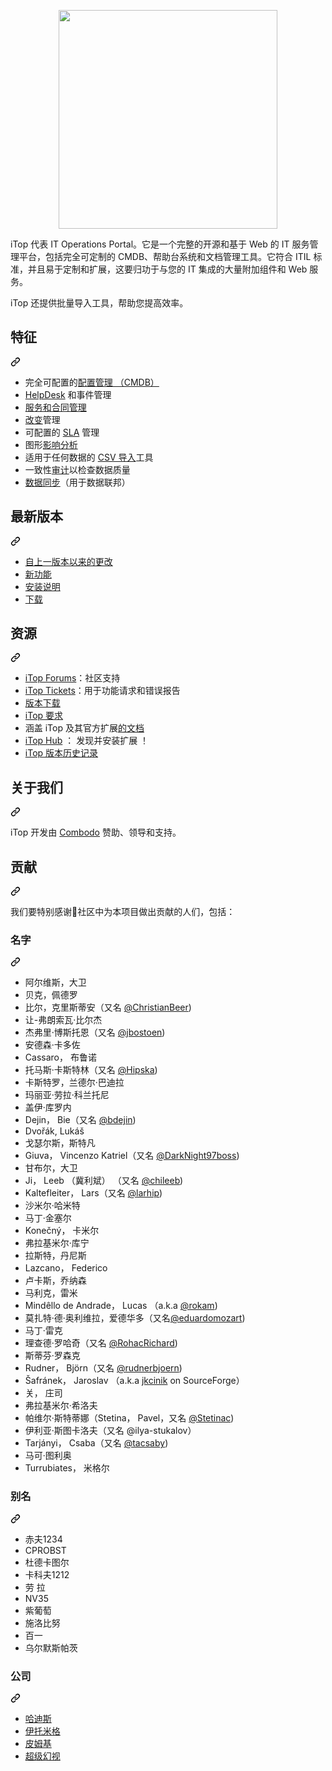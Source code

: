 <div class="Box-sc-g0xbh4-0 QkQOb js-snippet-clipboard-copy-unpositioned" data-hpc="true"><article class="markdown-body entry-content container-lg" itemprop="text"><p align="center" dir="auto"><a href="https://www.combodo.com/itop-193" rel="nofollow">
    <img src="https://camo.githubusercontent.com/b1fe49774bfdf1c5c9869d3b96c13aff0f608da1a8e977c03e29b622dee79287/68747470733a2f2f7777772e636f6d626f646f2e636f6d2f6c6f676f732f6c6f676f2d69746f702d626173656c696e652e737667" width="350" data-canonical-src="https://www.combodo.com/logos/logo-itop-baseline.svg" style="max-width: 100%;">
</a></p>
<p dir="auto" _msttexthash="2198679652" _msthash="369">iTop 代表 IT Operations Portal。它是一个完整的开源和基于 Web 的 IT 服务管理平台，包括完全可定制的 CMDB、帮助台系统和文档管理工具。它符合 ITIL 标准，并且易于定制和扩展，这要归功于与您的 IT 集成的大量附加组件和 Web 服务。</p>
<p dir="auto" _msttexthash="126369165" _msthash="370">iTop 还提供批量导入工具，帮助您提高效率。</p>
<div class="markdown-heading" dir="auto"><h2 tabindex="-1" class="heading-element" dir="auto" _msttexthash="5209451" _msthash="371">特征</h2><a id="user-content-features" class="anchor" aria-label="永久链接：功能" href="#features" _mstaria-label="370552" _msthash="372"><svg class="octicon octicon-link" viewBox="0 0 16 16" version="1.1" width="16" height="16" aria-hidden="true"><path d="m7.775 3.275 1.25-1.25a3.5 3.5 0 1 1 4.95 4.95l-2.5 2.5a3.5 3.5 0 0 1-4.95 0 .751.751 0 0 1 .018-1.042.751.751 0 0 1 1.042-.018 1.998 1.998 0 0 0 2.83 0l2.5-2.5a2.002 2.002 0 0 0-2.83-2.83l-1.25 1.25a.751.751 0 0 1-1.042-.018.751.751 0 0 1-.018-1.042Zm-4.69 9.64a1.998 1.998 0 0 0 2.83 0l1.25-1.25a.751.751 0 0 1 1.042.018.751.751 0 0 1 .018 1.042l-1.25 1.25a3.5 3.5 0 1 1-4.95-4.95l2.5-2.5a3.5 3.5 0 0 1 4.95 0 .751.751 0 0 1-.018 1.042.751.751 0 0 1-1.042.018 1.998 1.998 0 0 0-2.83 0l-2.5 2.5a1.998 1.998 0 0 0 0 2.83Z"></path></svg></a></div>
<ul dir="auto">
<li _msttexthash="78792376" _msthash="373">完全可配置的<a href="https://www.itophub.io/wiki/page?id=latest%3Adatamodel%3Astart#configuration_management_cmdb" rel="nofollow" _istranslated="1">配置管理 （CMDB）</a></li>
<li _msttexthash="27721031" _msthash="374"><a href="https://www.itophub.io/wiki/page?id=latest%3Adatamodel%3Astart#ticketing" rel="nofollow" _istranslated="1">HelpDesk</a> 和事件管理</li>
<li><a href="https://www.itophub.io/wiki/page?id=latest%3Adatamodel%3Astart#service_management" rel="nofollow" _msttexthash="22963161" _msthash="375">服务和合同管理</a></li>
<li _msttexthash="12154532" _msthash="376"><a href="https://www.itophub.io/wiki/page?id=latest%3Adatamodel%3Astart#change_management" rel="nofollow" _istranslated="1">改变</a>管理</li>
<li _msttexthash="25171497" _msthash="377">可配置的 <a href="https://www.itophub.io/wiki/page?id=latest%3Aimplementation%3Astart#service_level_agreements_and_targets" rel="nofollow" _istranslated="1">SLA</a> 管理</li>
<li _msttexthash="17385459" _msthash="378">图形<a href="https://www.itophub.io/wiki/page?id=latest%3Auser%3Aactions#relations" rel="nofollow" _istranslated="1">影响分析</a></li>
<li _msttexthash="50883456" _msthash="379">适用于任何数据的 <a href="https://www.itophub.io/wiki/page?id=latest%3Auser%3Abulk_modify#uploading_data" rel="nofollow" _istranslated="1">CSV 导入</a>工具</li>
<li _msttexthash="55919916" _msthash="380">一致性<a href="https://www.itophub.io/wiki/page?id=latest%3Aadmin%3Aaudit" rel="nofollow" _istranslated="1">审计</a>以检查数据质量</li>
<li _msttexthash="68499470" _msthash="381"><a href="https://www.itophub.io/wiki/page?id=latest%3Aadvancedtopics%3Adata_synchro_overview" rel="nofollow" _istranslated="1">数据同步</a>（用于数据联邦）</li>
</ul>
<div class="markdown-heading" dir="auto"><h2 tabindex="-1" class="heading-element" dir="auto" _msttexthash="11963328" _msthash="382">最新版本</h2><a id="user-content-latest-release" class="anchor" aria-label="永久链接： 最新版本" href="#latest-release" _mstaria-label="554502" _msthash="383"><svg class="octicon octicon-link" viewBox="0 0 16 16" version="1.1" width="16" height="16" aria-hidden="true"><path d="m7.775 3.275 1.25-1.25a3.5 3.5 0 1 1 4.95 4.95l-2.5 2.5a3.5 3.5 0 0 1-4.95 0 .751.751 0 0 1 .018-1.042.751.751 0 0 1 1.042-.018 1.998 1.998 0 0 0 2.83 0l2.5-2.5a2.002 2.002 0 0 0-2.83-2.83l-1.25 1.25a.751.751 0 0 1-1.042-.018.751.751 0 0 1-.018-1.042Zm-4.69 9.64a1.998 1.998 0 0 0 2.83 0l1.25-1.25a.751.751 0 0 1 1.042.018.751.751 0 0 1 .018 1.042l-1.25 1.25a3.5 3.5 0 1 1-4.95-4.95l2.5-2.5a3.5 3.5 0 0 1 4.95 0 .751.751 0 0 1-.018 1.042.751.751 0 0 1-1.042.018 1.998 1.998 0 0 0-2.83 0l-2.5 2.5a1.998 1.998 0 0 0 0 2.83Z"></path></svg></a></div>
<ul dir="auto">
<li><a href="https://www.itophub.io/wiki/page?id=latest:release:change_log" rel="nofollow" _msttexthash="38695839" _msthash="384">自上一版本以来的更改</a></li>
<li><a href="https://www.itophub.io/wiki/page?id=latest:release:start" rel="nofollow" _msttexthash="8432073" _msthash="385">新功能</a></li>
<li><a href="https://www.itophub.io/wiki/page?id=latest:install:start" rel="nofollow" _msttexthash="13362011" _msthash="386">安装说明</a></li>
<li><a href="https://sourceforge.net/projects/itop/files/latest/download" rel="nofollow" _msttexthash="5638321" _msthash="387">下载</a></li>
</ul>
<div class="markdown-heading" dir="auto"><h2 tabindex="-1" class="heading-element" dir="auto" _msttexthash="6234540" _msthash="388">资源</h2><a id="user-content-resources" class="anchor" aria-label="永久链接： 资源" href="#resources" _mstaria-label="408759" _msthash="389"><svg class="octicon octicon-link" viewBox="0 0 16 16" version="1.1" width="16" height="16" aria-hidden="true"><path d="m7.775 3.275 1.25-1.25a3.5 3.5 0 1 1 4.95 4.95l-2.5 2.5a3.5 3.5 0 0 1-4.95 0 .751.751 0 0 1 .018-1.042.751.751 0 0 1 1.042-.018 1.998 1.998 0 0 0 2.83 0l2.5-2.5a2.002 2.002 0 0 0-2.83-2.83l-1.25 1.25a.751.751 0 0 1-1.042-.018.751.751 0 0 1-.018-1.042Zm-4.69 9.64a1.998 1.998 0 0 0 2.83 0l1.25-1.25a.751.751 0 0 1 1.042.018.751.751 0 0 1 .018 1.042l-1.25 1.25a3.5 3.5 0 1 1-4.95-4.95l2.5-2.5a3.5 3.5 0 0 1 4.95 0 .751.751 0 0 1-.018 1.042.751.751 0 0 1-1.042.018 1.998 1.998 0 0 0-2.83 0l-2.5 2.5a1.998 1.998 0 0 0 0 2.83Z"></path></svg></a></div>
<ul dir="auto">
<li _msttexthash="40770964" _msthash="390"><a href="https://sourceforge.net/p/itop/discussion/" rel="nofollow" _istranslated="1">iTop Forums</a>：社区支持</li>
<li _msttexthash="112512660" _msthash="391"><a href="https://sourceforge.net/p/itop/tickets/" rel="nofollow" _istranslated="1">iTop Tickets</a>：用于功能请求和错误报告</li>
<li><a href="https://sourceforge.net/projects/itop/files/itop/" rel="nofollow" _msttexthash="12521977" _msthash="392">版本下载</a></li>
<li><a href="https://www.itophub.io/wiki/page?id=latest:install:requirements" rel="nofollow" _msttexthash="9402965" _msthash="393">iTop 要求</a></li>
<li _msttexthash="55831269" _msthash="394">涵盖 iTop 及其官方扩展<a href="https://www.itophub.io/wiki" rel="nofollow" _istranslated="1">的文档</a></li>
<li _msttexthash="73470085" _msthash="395"><a href="https://store.itophub.io/en_US/" rel="nofollow" _istranslated="1">iTop Hub</a> ： 发现并安装扩展 ！</li>
<li><a href="/Combodo/iTop/blob/develop/.doc/itop-version-history.md" _msttexthash="27923896" _msthash="396">iTop 版本历史记录</a></li>
</ul>
<div class="markdown-heading" dir="auto"><h2 tabindex="-1" class="heading-element" dir="auto" _msttexthash="9552686" _msthash="397">关于我们</h2><a id="user-content-about-us" class="anchor" aria-label="永久链接： 关于我们" href="#about-us" _mstaria-label="332202" _msthash="398"><svg class="octicon octicon-link" viewBox="0 0 16 16" version="1.1" width="16" height="16" aria-hidden="true"><path d="m7.775 3.275 1.25-1.25a3.5 3.5 0 1 1 4.95 4.95l-2.5 2.5a3.5 3.5 0 0 1-4.95 0 .751.751 0 0 1 .018-1.042.751.751 0 0 1 1.042-.018 1.998 1.998 0 0 0 2.83 0l2.5-2.5a2.002 2.002 0 0 0-2.83-2.83l-1.25 1.25a.751.751 0 0 1-1.042-.018.751.751 0 0 1-.018-1.042Zm-4.69 9.64a1.998 1.998 0 0 0 2.83 0l1.25-1.25a.751.751 0 0 1 1.042.018.751.751 0 0 1 .018 1.042l-1.25 1.25a3.5 3.5 0 1 1-4.95-4.95l2.5-2.5a3.5 3.5 0 0 1 4.95 0 .751.751 0 0 1-.018 1.042.751.751 0 0 1-1.042.018 1.998 1.998 0 0 0-2.83 0l-2.5 2.5a1.998 1.998 0 0 0 0 2.83Z"></path></svg></a></div>
<p dir="auto" _msttexthash="81807076" _msthash="399">iTop 开发由 <a href="https://www.combodo.com" rel="nofollow" _istranslated="1">Combodo</a> 赞助、领导和支持。</p>
<div class="markdown-heading" dir="auto"><h2 tabindex="-1" class="heading-element" dir="auto" _msttexthash="6354283" _msthash="400">贡献</h2><a id="user-content-contributors" class="anchor" aria-label="永久链接： 贡献者" href="#contributors" _mstaria-label="528866" _msthash="401"><svg class="octicon octicon-link" viewBox="0 0 16 16" version="1.1" width="16" height="16" aria-hidden="true"><path d="m7.775 3.275 1.25-1.25a3.5 3.5 0 1 1 4.95 4.95l-2.5 2.5a3.5 3.5 0 0 1-4.95 0 .751.751 0 0 1 .018-1.042.751.751 0 0 1 1.042-.018 1.998 1.998 0 0 0 2.83 0l2.5-2.5a2.002 2.002 0 0 0-2.83-2.83l-1.25 1.25a.751.751 0 0 1-1.042-.018.751.751 0 0 1-.018-1.042Zm-4.69 9.64a1.998 1.998 0 0 0 2.83 0l1.25-1.25a.751.751 0 0 1 1.042.018.751.751 0 0 1 .018 1.042l-1.25 1.25a3.5 3.5 0 1 1-4.95-4.95l2.5-2.5a3.5 3.5 0 0 1 4.95 0 .751.751 0 0 1-.018 1.042.751.751 0 0 1-1.042.018 1.998 1.998 0 0 0-2.83 0l-2.5 2.5a1.998 1.998 0 0 0 0 2.83Z"></path></svg></a></div>
<p dir="auto" _msttexthash="225988373" _msthash="402">我们要特别感谢🤗社区中为本项目做出贡献的人们，包括：</p>
<div class="markdown-heading" dir="auto"><h3 tabindex="-1" class="heading-element" dir="auto" _msttexthash="4389879" _msthash="403">名字</h3><a id="user-content-names" class="anchor" aria-label="永久链接：名称" href="#names" _mstaria-label="271219" _msthash="404"><svg class="octicon octicon-link" viewBox="0 0 16 16" version="1.1" width="16" height="16" aria-hidden="true"><path d="m7.775 3.275 1.25-1.25a3.5 3.5 0 1 1 4.95 4.95l-2.5 2.5a3.5 3.5 0 0 1-4.95 0 .751.751 0 0 1 .018-1.042.751.751 0 0 1 1.042-.018 1.998 1.998 0 0 0 2.83 0l2.5-2.5a2.002 2.002 0 0 0-2.83-2.83l-1.25 1.25a.751.751 0 0 1-1.042-.018.751.751 0 0 1-.018-1.042Zm-4.69 9.64a1.998 1.998 0 0 0 2.83 0l1.25-1.25a.751.751 0 0 1 1.042.018.751.751 0 0 1 .018 1.042l-1.25 1.25a3.5 3.5 0 1 1-4.95-4.95l2.5-2.5a3.5 3.5 0 0 1 4.95 0 .751.751 0 0 1-.018 1.042.751.751 0 0 1-1.042.018 1.998 1.998 0 0 0-2.83 0l-2.5 2.5a1.998 1.998 0 0 0 0 2.83Z"></path></svg></a></div>
<ul dir="auto">
<li _msttexthash="29644290" _msthash="405">阿尔维斯，大卫</li>
<li _msttexthash="24323026" _msthash="406">贝克，佩德罗</li>
<li><font _mstmutation="1" _msttexthash="57094687" _msthash="407">比尔，克里斯蒂安（又名 <a href="https://www.github.com/ChristianBeer" _mstmutation="1" _istranslated="1">@ChristianBeer</a></font>)</li>
<li _msttexthash="33945717" _msthash="408">让-弗朗索瓦·比尔杰</li>
<li><font _mstmutation="1" _msttexthash="47407659" _msthash="409">杰弗里·博斯托恩（又名 <a href="https://www.github.com/jbostoen" _mstmutation="1" _istranslated="1">@jbostoen</a></font>)</li>
<li _msttexthash="17889430" _msthash="410">安德森·卡多佐</li>
<li _msttexthash="32924047" _msthash="411">Cassaro， 布鲁诺</li>
<li><font _mstmutation="1" _msttexthash="48497319" _msthash="412">托马斯·卡斯特林（又名 <a href="https://www.github.com/Hipska" _mstmutation="1" _istranslated="1">@Hipska</a></font>)</li>
<li _msttexthash="52434538" _msthash="413">卡斯特罗，兰德尔·巴迪拉</li>
<li _msttexthash="34353579" _msthash="414">玛丽亚·劳拉·科兰托尼</li>
<li _msttexthash="15958800" _msthash="415">盖伊·库罗内</li>
<li><font _mstmutation="1" _msttexthash="33846553" _msthash="416">Dejin， Bie（又名 <a href="https://github.com/bdejin" _mstmutation="1" _istranslated="1">@bdejin</a></font>)</li>
<li _msttexthash="323830" _msthash="417">Dvořák, Lukáš</li>
<li _msttexthash="33688993" _msthash="418">戈瑟尔斯，斯特凡</li>
<li><font _mstmutation="1" _msttexthash="51656007" _msthash="419">Giuva， Vincenzo Katriel（又名 <a href="https://github.com/DarkNight97boss" _mstmutation="1" _istranslated="1">@DarkNight97boss</a></font>)</li>
<li _msttexthash="23071737" _msthash="420">甘布尔，大卫</li>
<li><font _mstmutation="1" _msttexthash="76898861" _msthash="421">Ji， Leeb （冀利斌） （又名 <a href="https://github.com/chileeb" _mstmutation="1" _istranslated="1">@chileeb</a></font>)</li>
<li><font _mstmutation="1" _msttexthash="51335219" _msthash="422">Kaltefleiter， Lars（又名 <a href="https://www.github.com/larhip" _mstmutation="1" _istranslated="1">@larhip</a></font>)</li>
<li _msttexthash="21651162" _msthash="423">沙米尔·哈米特</li>
<li _msttexthash="17460547" _msthash="424">马丁·金塞尔</li>
<li _msttexthash="28024256" _msthash="425">Konečný， 卡米尔</li>
<li _msttexthash="23376366" _msthash="426">弗拉基米尔·库宁</li>
<li _msttexthash="27871454" _msthash="427">拉斯特，丹尼斯</li>
<li _msttexthash="12171705" _msthash="428">Lazcano， Federico</li>
<li _msttexthash="28162927" _msthash="429">卢卡斯，乔纳森</li>
<li _msttexthash="27204216" _msthash="430">马利克，雷米</li>
<li><font _mstmutation="1" _msttexthash="46834879" _msthash="431">Mindêllo de Andrade， Lucas （a.k.a <a href="https://www.github.com/rokam" _mstmutation="1" _istranslated="1">@rokam</a></font>)</li>
<li><font _mstmutation="1" _msttexthash="103464543" _msthash="432">莫扎特·德·奥利维拉，爱德华多（又名<a href="https://github.com/eduardomozart" _mstmutation="1" _istranslated="1">@eduardomozart</a></font>)</li>
<li _msttexthash="13695682" _msthash="433">马丁·雷克</li>
<li><font _mstmutation="1" _msttexthash="41190331" _msthash="434">理查德·罗哈奇（又名 <a href="https://github.com/RohacRichard" _mstmutation="1" _istranslated="1">@RohacRichard</a></font>)</li>
<li _msttexthash="22203571" _msthash="435">斯蒂芬·罗森克</li>
<li><font _mstmutation="1" _msttexthash="39321828" _msthash="436">Rudner， Björn（又名 <a href="https://github.com/rudnerbjoern" _mstmutation="1" _istranslated="1">@rudnerbjoern</a></font>)</li>
<li _msttexthash="77113673" _msthash="437">Šafránek， Jaroslav （a.k.a <a href="https://sourceforge.net/u/jkcinik/profile/" rel="nofollow" _istranslated="1">jkcinik</a> on SourceForge）</li>
<li _msttexthash="14313221" _msthash="438">关， 庄司</li>
<li _msttexthash="28624908" _msthash="439">弗拉基米尔·希洛夫</li>
<li><font _mstmutation="1" _msttexthash="101253919" _msthash="440">帕维尔·斯特蒂娜（Stetina， Pavel，又名 <a href="https://github.com/Stetinac" _mstmutation="1" _istranslated="1">@Stetinac</a></font>)</li>
<li _msttexthash="78588575" _msthash="441">伊利亚·斯图卡洛夫（又名 @ilya-stukalov）<a href="https://www.github.com/ilya" _istranslated="1"></a></li>
<li><font _mstmutation="1" _msttexthash="43659109" _msthash="442">Tarjányi， Csaba（又名 <a href="https://github.com/tacsaby" _mstmutation="1" _istranslated="1">@tacsaby</a></font>)</li>
<li _msttexthash="15326350" _msthash="443">马可·图利奥</li>
<li _msttexthash="36704928" _msthash="444">Turrubiates， 米格尔</li>
</ul>
<div class="markdown-heading" dir="auto"><h3 tabindex="-1" class="heading-element" dir="auto" _msttexthash="4151953" _msthash="445">别名</h3><a id="user-content-aliases" class="anchor" aria-label="永久链接：别名" href="#aliases" _mstaria-label="332163" _msthash="446"><svg class="octicon octicon-link" viewBox="0 0 16 16" version="1.1" width="16" height="16" aria-hidden="true"><path d="m7.775 3.275 1.25-1.25a3.5 3.5 0 1 1 4.95 4.95l-2.5 2.5a3.5 3.5 0 0 1-4.95 0 .751.751 0 0 1 .018-1.042.751.751 0 0 1 1.042-.018 1.998 1.998 0 0 0 2.83 0l2.5-2.5a2.002 2.002 0 0 0-2.83-2.83l-1.25 1.25a.751.751 0 0 1-1.042-.018.751.751 0 0 1-.018-1.042Zm-4.69 9.64a1.998 1.998 0 0 0 2.83 0l1.25-1.25a.751.751 0 0 1 1.042.018.751.751 0 0 1 .018 1.042l-1.25 1.25a3.5 3.5 0 1 1-4.95-4.95l2.5-2.5a3.5 3.5 0 0 1 4.95 0 .751.751 0 0 1-.018 1.042.751.751 0 0 1-1.042.018 1.998 1.998 0 0 0-2.83 0l-2.5 2.5a1.998 1.998 0 0 0 0 2.83Z"></path></svg></a></div>
<ul dir="auto">
<li _msttexthash="5695482" _msthash="447">赤夫1234</li>
<li _msttexthash="70863" _msthash="448">CPROBST</li>
<li _msttexthash="13719433" _msthash="449">杜德卡图尔</li>
<li _msttexthash="7886008" _msthash="450">卡科夫1212</li>
<li _msttexthash="4556617" _msthash="451">劳 拉</li>
<li _msttexthash="28899" _msthash="452">NV35</li>
<li _msttexthash="10394501" _msthash="453">紫葡萄</li>
<li _msttexthash="11255647" _msthash="454">施洛比努</li>
<li _msttexthash="4837066" _msthash="455">百一</li>
<li _msttexthash="21099221" _msthash="456">乌尔默斯帕茨</li>
</ul>
<div class="markdown-heading" dir="auto"><h3 tabindex="-1" class="heading-element" dir="auto" _msttexthash="4132388" _msthash="457">公司</h3><a id="user-content-companies" class="anchor" aria-label="永久链接： 公司" href="#companies" _mstaria-label="401752" _msthash="458"><svg class="octicon octicon-link" viewBox="0 0 16 16" version="1.1" width="16" height="16" aria-hidden="true"><path d="m7.775 3.275 1.25-1.25a3.5 3.5 0 1 1 4.95 4.95l-2.5 2.5a3.5 3.5 0 0 1-4.95 0 .751.751 0 0 1 .018-1.042.751.751 0 0 1 1.042-.018 1.998 1.998 0 0 0 2.83 0l2.5-2.5a2.002 2.002 0 0 0-2.83-2.83l-1.25 1.25a.751.751 0 0 1-1.042-.018.751.751 0 0 1-.018-1.042Zm-4.69 9.64a1.998 1.998 0 0 0 2.83 0l1.25-1.25a.751.751 0 0 1 1.042.018.751.751 0 0 1 .018 1.042l-1.25 1.25a3.5 3.5 0 1 1-4.95-4.95l2.5-2.5a3.5 3.5 0 0 1 4.95 0 .751.751 0 0 1-.018 1.042.751.751 0 0 1-1.042.018 1.998 1.998 0 0 0-2.83 0l-2.5 2.5a1.998 1.998 0 0 0 0 2.83Z"></path></svg></a></div>
<ul dir="auto">
<li><a href="https://www.hardis-group.com/" rel="nofollow" _msttexthash="8852259" _msthash="459">哈迪斯</a></li>
<li><a href="https://www.itomig.de/" rel="nofollow" _msttexthash="11656021" _msthash="460">伊托米格</a></li>
<li><a href="https://www.pimkie.com/" rel="nofollow" _msttexthash="7789964" _msthash="461">皮姆基</a></li>
<li><a href="https://www.super-visions.com/" rel="nofollow" _msttexthash="14083810" _msthash="462">超级幻视</a></li>
</ul>
</article></div>
